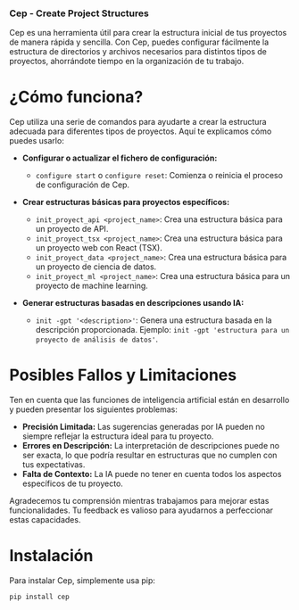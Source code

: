 ### Cep - Create Project Structures ###

Cep es una herramienta útil para crear la estructura inicial de tus proyectos de manera rápida y sencilla. Con Cep, puedes configurar fácilmente la estructura de directorios y archivos necesarios para distintos tipos de proyectos, ahorrándote tiempo en la organización de tu trabajo.

# ¿Cómo funciona? #

Cep utiliza una serie de comandos para ayudarte a crear la estructura adecuada para diferentes tipos de proyectos. Aquí te explicamos cómo puedes usarlo:

- **Configurar o actualizar el fichero de configuración:**
  - `configure start` o `configure reset`: Comienza o reinicia el proceso de configuración de Cep.

- **Crear estructuras básicas para proyectos específicos:**
  - `init_proyect_api <project_name>`: Crea una estructura básica para un proyecto de API.
  - `init_proyect_tsx <project_name>`: Crea una estructura básica para un proyecto web con React (TSX).
  - `init_proyect_data <project_name>`: Crea una estructura básica para un proyecto de ciencia de datos.
  - `init_proyect_ml <project_name>`: Crea una estructura básica para un proyecto de machine learning.

- **Generar estructuras basadas en descripciones usando IA:**
  - `init -gpt '<description>'`: Genera una estructura basada en la descripción proporcionada. Ejemplo: `init -gpt 'estructura para un proyecto de análisis de datos'`.


# Posibles Fallos y Limitaciones #

Ten en cuenta que las funciones de inteligencia artificial están en desarrollo y pueden presentar los siguientes problemas:

- **Precisión Limitada:** Las sugerencias generadas por IA pueden no siempre reflejar la estructura ideal para tu proyecto.
- **Errores en Descripción:** La interpretación de descripciones puede no ser exacta, lo que podría resultar en estructuras que no cumplen con tus expectativas.
- **Falta de Contexto:** La IA puede no tener en cuenta todos los aspectos específicos de tu proyecto.

Agradecemos tu comprensión mientras trabajamos para mejorar estas funcionalidades. Tu feedback es valioso para ayudarnos a perfeccionar estas capacidades.


# Instalación #

Para instalar Cep, simplemente usa pip:

```bash
pip install cep

